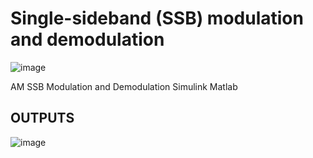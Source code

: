 # Single-sideband (SSB) modulation and demodulation
![image](https://user-images.githubusercontent.com/19486359/107420001-5551b900-6b10-11eb-8901-41dc3a13e4d5.png)

AM SSB Modulation and Demodulation Simulink Matlab

## OUTPUTS 
![image](https://user-images.githubusercontent.com/19486359/107419713-0015a780-6b10-11eb-94a8-908ff92c9329.png)
